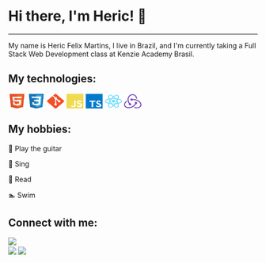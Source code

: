 # Hi there, I'm Heric! 👋
---

My name is Heric Felix Martins, I live in Brazil, and I'm currently taking a Full Stack Web Development class at Kenzie Academy Brasil.

## My technologies: 

<img align="center" alt="HTML" height="30" width="35" src="https://raw.githubusercontent.com/devicons/devicon/master/icons/html5/html5-original.svg">
<img align="center" alt="CSS" height="30" width="35" src="https://raw.githubusercontent.com/devicons/devicon/master/icons/css3/css3-original.svg">
<img align="center" alt="Git" height="30" width="35" src="https://raw.githubusercontent.com/devicons/devicon/master/icons/git/git-original.svg">
<img align="center" alt="JS" height="30" width="35" src="https://raw.githubusercontent.com/devicons/devicon/master/icons/javascript/javascript-plain.svg">
<img align="center" alt="TS" height="30" width="35" src="https://raw.githubusercontent.com/devicons/devicon/master/icons/typescript/typescript-original.svg">
<img align="center" alt="React" height="30" width="35" src="https://raw.githubusercontent.com/devicons/devicon/master/icons/react/react-original.svg">
<img align="center" alt="Redux" height="30" width="35" src="https://raw.githubusercontent.com/devicons/devicon/master/icons/redux/redux-original.svg">


## My hobbies:
:guitar: Play the guitar

:microphone: Sing

:book: Read

:swimmer: Swim


## Connect with me:
<div>
<a href="https://linkedin.in/hericfelix" target="_blank"><img src="https://img.shields.io/badge/-LinkedIn-%230077B5?style=for-the-badge&logo=linkedin&logoColor=white" target="_blank"></a>
</div>

<div>
<img height="180em" src=https://github-readme-stats.vercel.app/api?username=hericfelix&count_private=true&show_icons=true&theme=midnight-purple>
<img height="180em" src="https://github-readme-stats.vercel.app/api/top-langs/?username=hericfelix&layout=compact&langs_count=10&theme=midnight-purple"/>
</div>
